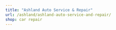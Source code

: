 ```yaml
---
title: "Ashland Auto Service & Repair"
url: /ashland/ashland-auto-service-and-repair/
shop: car repair
---
```

